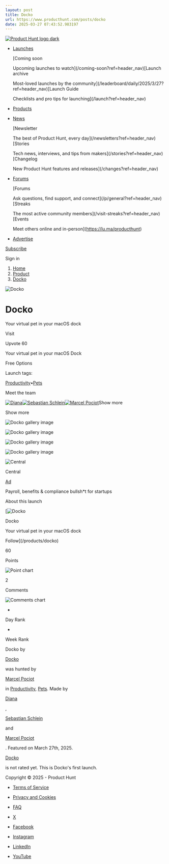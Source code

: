 ```yaml
---
layout: post
title: Docko
url: https://www.producthunt.com/posts/docko
date: 2025-03-27 07:43:52.983197
---
```

[![Product Hunt logo dark](https://ph-static.imgix.net/golden-kitty/2024/PHLogoDark.png?auto=compress&codec=mozjpeg&cs=strip&auto=format&w=40&h=40&fit=max&frame=1)](/)

* [Launches](/leaderboard/daily/2025/3/27?ref=header_nav)

  [Coming soon

  Upcoming launches to watch](/coming-soon?ref=header_nav)[Launch archive

  Most-loved launches by the community](/leaderboard/daily/2025/3/27?ref=header_nav)[Launch Guide

  Checklists and pro tips for launching](/launch?ref=header_nav)
* [Products](/categories?ref=header_nav)
* [News](/newsletters?ref=header_nav)

  [Newsletter

  The best of Product Hunt, every day](/newsletters?ref=header_nav)[Stories

  Tech news, interviews, and tips from makers](/stories?ref=header_nav)[Changelog

  New Product Hunt features and releases](/changes?ref=header_nav)
* [Forums](/p/general?ref=header_nav)

  [Forums

  Ask questions, find support, and connect](/p/general?ref=header_nav)[Streaks

  The most active community members](/visit-streaks?ref=header_nav)[Events

  Meet others online and in-person](https://lu.ma/producthunt)
* [Advertise](/sponsor?ref=header_nav)

[Subscribe](/newsletters?ref=header_nav&campaign=weekly_newsletter&source=header_nav)

Sign in

1. [Home](/)
2. [Product](/products/docko)
3. [Docko](/posts/docko)

![Docko](https://ph-files.imgix.net/ccec045c-bd37-440c-99a5-fc8faa16a514.png?auto=compress&codec=mozjpeg&cs=strip&auto=format&w=56&h=56&fit=crop&frame=1)

# Docko

Your virtual pet in your macOS dock

Visit

Upvote 60

Your virtual pet in your macOS Dock

Free Options

Launch tags:

[Productivity](/topics/productivity)•[Pets](/topics/pets)

Meet the team

[![Diana](https://ph-avatars.imgix.net/3103034/c704811b-6a48-42af-ab85-4b950e477101.jpeg?auto=compress&codec=mozjpeg&cs=strip&auto=format&w=40&h=40&fit=crop&frame=1)](/@dianawebdev)[![Sebastian Schlein](https://ph-avatars.imgix.net/211840/original.jpeg?auto=compress&codec=mozjpeg&cs=strip&auto=format&w=40&h=40&fit=crop&frame=1)](/@seb_sebsn)[![Marcel Pociot](https://ph-avatars.imgix.net/228515/original.jpeg?auto=compress&codec=mozjpeg&cs=strip&auto=format&w=40&h=40&fit=crop&frame=1)](/@marcelpociot)Show more

Show more

![Docko gallery image](https://ph-files.imgix.net/79629c89-56b3-4ff0-be2e-ea3136c0ee07.png?auto=compress&codec=mozjpeg&cs=strip&auto=format&w=389&h=220&fit=max&frame=1)

![Docko gallery image](https://ph-files.imgix.net/43cc4f5b-c770-40c0-9c16-f68eef6823ad.png?auto=compress&codec=mozjpeg&cs=strip&auto=format&w=352&h=220&fit=max&frame=1)

![Docko gallery image](https://ph-files.imgix.net/04f158cc-0935-4563-b317-e73166a94214.png?auto=compress&codec=mozjpeg&cs=strip&auto=format&w=352&h=220&fit=max&frame=1)

![Docko gallery image](https://ph-files.imgix.net/ebb58f34-790f-42fb-8688-009627069692.png?auto=compress&codec=mozjpeg&cs=strip&auto=format&w=352&h=220&fit=max&frame=1)

![Central](https://ph-files.imgix.net/20e9f498-6a92-45df-bf42-94329baa5cea.jpeg?auto=compress&codec=mozjpeg&cs=strip&auto=format&w=60&h=60&fit=max&frame=1)

Central

[Ad](/sponsor)

Payroll, benefits & compliance bullsh\*t for startups

About this launch

[![Docko](https://ph-files.imgix.net/ccec045c-bd37-440c-99a5-fc8faa16a514.png?auto=compress&codec=mozjpeg&cs=strip&auto=format&w=48&h=48&fit=crop&frame=1)

Docko

Your virtual pet in your macOS dock

Follow](/products/docko)

60

Points

![Point chart](/widgets/embed-image/v1/chart-points.svg?post_id=946247)

2

Comments

![Comments chart](/widgets/embed-image/v1/chart-comments.svg?post_id=946247)

-

Day Rank

-

Week Rank

Docko by

[Docko](/products/docko)

was hunted by

[Marcel Pociot](/@marcelpociot)

in [Productivity](/topics/productivity), [Pets](/topics/pets). Made by

[Diana](/@dianawebdev)

,

[Sebastian Schlein](/@seb_sebsn)

and

[Marcel Pociot](/@marcelpociot)

. Featured on March 27th, 2025.

[Docko](/products/docko)

is not rated yet. This is Docko's first launch.

Copyright © 2025 - Product Hunt

* [Terms of Service](/legal#terms)
* [Privacy and Cookies](/legal#privacy)
* [FAQ](https://help.producthunt.com)

* [X](https://x.com/ProductHunt)
* [Facebook](https://www.facebook.com/producthunt)
* [Instagram](https://www.instagram.com/producthunt)
* [LinkedIn](https://www.linkedin.com/company/producthunt)
* [YouTube](https://www.youtube.com/channel/UCOtU18DT8csQVqHPT1wtYzw)